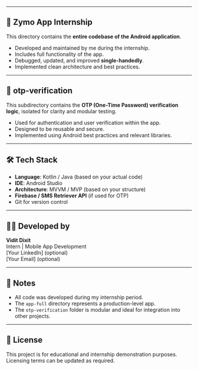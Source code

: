 
---

## 📱 Zymo App Internship

This directory contains the **entire codebase of the Android application**.

- Developed and maintained by me during the internship.
- Includes full functionality of the app.
- Debugged, updated, and improved **single-handedly**.
- Implemented clean architecture and best practices.

---

## 🔐 otp-verification

This subdirectory contains the **OTP (One-Time Password) verification logic**, isolated for clarity and modular testing.

- Used for authentication and user verification within the app.
- Designed to be reusable and secure.
- Implemented using Android best practices and relevant libraries.

---

## 🛠️ Tech Stack

- **Language**: Kotlin / Java (based on your actual code)
- **IDE**: Android Studio
- **Architecture**: MVVM / MVP (based on your structure)
- **Firebase / SMS Retriever API** (if used for OTP)
- Git for version control

---

## 🙋‍♂️ Developed by

**Vidit Dixit**  
Intern | Mobile App Development  
[Your LinkedIn] (optional)  
[Your Email] (optional)

---

## 📌 Notes

- All code was developed during my internship period.
- The `app-full` directory represents a production-level app.
- The `otp-verification` folder is modular and ideal for integration into other projects.

---

## 📃 License

This project is for educational and internship demonstration purposes. Licensing terms can be updated as required.

